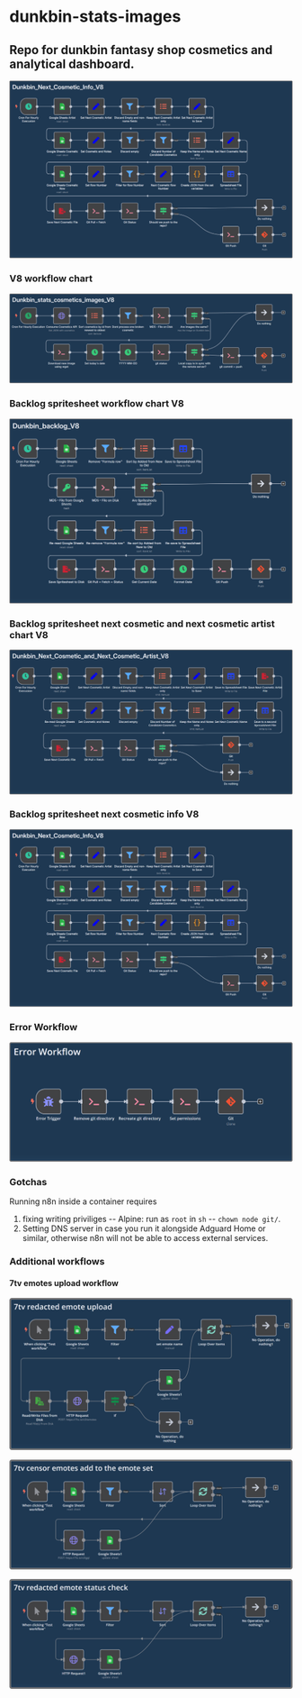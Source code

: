 # dunkbin-stats-images

## Repo for dunkbin fantasy shop cosmetics and analytical dashboard.

![Dunkbin_Next_Cosmetic_Info_V8](https://github.com/WUOTE/dunkbin-stats-images/blob/main/n8n_workflows/Workflow_screenshots/Dunkbin_Next_Cosmetic_Info_V8.png)

### V8 workflow chart

![Dunkbin_stats_cosmetics_images_V8](https://github.com/WUOTE/dunkbin-stats-images/blob/main/n8n_workflows/Workflow_screenshots/Dunkbin_stats_cosmetics_images_V8.png)

### Backlog spritesheet workflow chart V8

![Dunkbin_backlog_V8](https://github.com/WUOTE/dunkbin-stats-images/blob/main/n8n_workflows/Workflow_screenshots/Dunkbin_backlog_V8.png)

### Backlog spritesheet next cosmetic and next cosmetic artist chart V8

![Dunkbin_Next_Cosmetic_and_Next_Cosmetic_Artist_V8](https://github.com/WUOTE/dunkbin-stats-images/blob/main/n8n_workflows/Workflow_screenshots/Dunkbin_Next_Cosmetic_and_Next_Cosmetic_Artist_V8.png)

### Backlog spritesheet next cosmetic info V8

![Dunkbin_Next_Cosmetic_Info_V8](https://github.com/WUOTE/dunkbin-stats-images/blob/main/n8n_workflows/Workflow_screenshots/Dunkbin_Next_Cosmetic_Info_V8.png)

### Error Workflow

![Errow Workflow](https://github.com/WUOTE/dunkbin-stats-images/blob/main/n8n_workflows/Workflow_screenshots/Error_workflow.png)

### Gotchas

Running n8n inside a container requires

1. fixing writing priviliges -- Alpine: run as `root` in `sh` -- `chown node git/`.
2. Setting DNS server in case you run it alongside Adguard Home or similar, otherwise n8n will not be able to access external services.

### Additional workflows

#### 7tv emotes upload workflow

![7tv_censor_emote_upload](https://github.com/WUOTE/dunkbin-stats-images/blob/main/n8n_workflows/Workflow_screenshots/7tv_censor_emote_upload.png)

![7tv_censor_emotes_add_to_the_emote_set](https://github.com/WUOTE/dunkbin-stats-images/blob/main/n8n_workflows/Workflow_screenshots/7tv_censor_emotes_add_to_the_emote_set.png)

![7tv_censor_emote_status_check](https://github.com/WUOTE/dunkbin-stats-images/blob/main/n8n_workflows/Workflow_screenshots/7tv_censor_emote_status_check.png)
